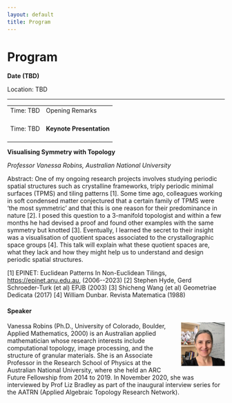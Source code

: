 ```yaml
---
layout: default
title: Program
---
```


# Program

**Date (TBD)**

Location: TBD

---

<table class="program">
  <tr>
    <td> Time: TBD </td>
    <td>
      Opening Remarks<br/>
    </td>
  </tr>
  <tr>
    <td> Time: TBD </td>
    <td>
      <h4>Keynote Presentation
      </h4>
    </td>
  </tr>
</table>

**Visualising Symmetry with Topology**

_Professor Vanessa Robins, Australian National University_

Abstract: One of my ongoing research projects involves studying periodic spatial structures such as crystalline frameworks, triply periodic minimal surfaces (TPMS) and tiling patterns [1]. Some time ago, colleagues working in soft condensed matter conjectured that a certain family of TPMS were ‘the most symmetric’ and that this is one reason for their predominance in nature [2].  I posed this question to a 3-manifold topologist and within a few months he had devised a proof and found other examples with the same symmetry but knotted [3]. Eventually, I learned the secret to their insight was a visualisation of quotient spaces associated to the crystallographic space groups [4]. This talk will explain what these quotient spaces are, what they lack and how they might help us to understand and design periodic spatial structures. 

[1] EPINET: Euclidean Patterns In Non-Euclidean Tilings, https://epinet.anu.edu.au, (2006--2023)
[2] Stephen Hyde, Gerd Schroeder-Turk (et al) EPJB (2003) 
[3] Shicheng Wang (et al) Geometriae Dedicata (2017)
[4] William Dunbar. Revista Matematica (1988) 

#### Speaker

<img style="padding: 0; margin: 0 0 1em 1em; float: right; width: 20%" src="assets/Vanessa.jpg" />
Vanessa Robins (Ph.D., University of Colorado, Boulder, Applied Mathematics, 2000) is an Australian applied mathematician whose research interests include computational topology, image processing, and the structure of granular materials. She is an Associate Professor in the Research School of Physics at the Australian National University, where she held an ARC Future Fellowship from 2014 to 2019. In November 2020, she was interviewed by Prof Liz Bradley as part of the inaugural interview series for the AATRN (Applied Algebraic Topology Research Network).
<br>
